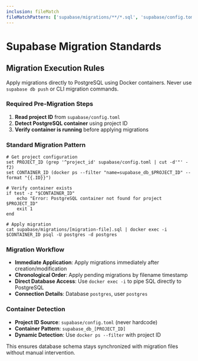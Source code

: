 ```yaml
---
inclusion: fileMatch
fileMatchPattern: ['supabase/migrations/**/*.sql', 'supabase/config.toml']
---
```


# Supabase Migration Standards

## Migration Execution Rules

Apply migrations directly to PostgreSQL using Docker containers. Never use `supabase db push` or CLI migration commands.

### Required Pre-Migration Steps

1. **Read project ID** from `supabase/config.toml`
2. **Detect PostgreSQL container** using project ID
3. **Verify container is running** before applying migrations

### Standard Migration Pattern

```fish
# Get project configuration
set PROJECT_ID (grep '^project_id' supabase/config.toml | cut -d'"' -f2)
set CONTAINER_ID (docker ps --filter "name=supabase_db_$PROJECT_ID" --format "{{.ID}}")

# Verify container exists
if test -z "$CONTAINER_ID"
    echo "Error: PostgreSQL container not found for project $PROJECT_ID"
    exit 1
end

# Apply migration
cat supabase/migrations/[migration-file].sql | docker exec -i $CONTAINER_ID psql -U postgres -d postgres
```

### Migration Workflow

- **Immediate Application**: Apply migrations immediately after creation/modification
- **Chronological Order**: Apply pending migrations by filename timestamp
- **Direct Database Access**: Use `docker exec -i` to pipe SQL directly to PostgreSQL
- **Connection Details**: Database `postgres`, user `postgres`

### Container Detection

- **Project ID Source**: `supabase/config.toml` (never hardcode)
- **Container Pattern**: `supabase_db_[PROJECT_ID]`
- **Dynamic Detection**: Use `docker ps --filter` with project ID

This ensures database schema stays synchronized with migration files without manual intervention.